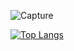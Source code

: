 ![Capture](https://user-images.githubusercontent.com/43104679/190186899-130f709e-d7ff-4926-aa23-480975cc1a28.PNG)


[![Top Langs](https://github-readme-stats.vercel.app/api/top-langs/?username=jordanwaite&layout=compact)](https://github.com/jordanwaite/github-readme-stats)
